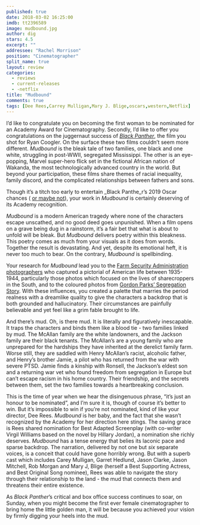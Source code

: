 ```yaml
---
published: true
date: 2018-03-02 16:25:00
imdb: tt2396589
image: mudbound.jpg
author: dig
stars: 4.5
excerpt: ""
addressee: "Rachel Morrison"
position: "Cinematographer"
split_name: true
layout: review
categories: 
  - reviews
  - current-releases
  - -netflix
title: "Mudbound"
comments: true
tags: [Dee Rees,Carrey Mulligan,Mary J. Blige,oscars,western,Netflix]
---
```

I’d like to congratulate you on becoming the first woman to be nominated for an Academy Award for Cinematography. Secondly, I’d like to offer you congratulations on the juggernaut success of [_Black Panther_](http://www.dearcastandcrew.com/content/2018/2/17/black-panther.html), the film you shot for Ryan Coogler. On the surface these two films couldn’t seem more different. _Mudbound_ is the bleak tale of two families, one black and one white, struggling in post-WWII, segregated Mississippi. The other is an eye-popping, Marvel super-hero flick set in the fictional African nation of Wakanda, the most technologically advanced country in the world. But beyond your participation, these films share themes of racial inequality, family discord, and the complicated relationships between fathers and sons.

Though it’s a titch too early to entertain _Black Panthe_r’s 2019 Oscar chances ( [or maybe not](http://variety.com/2018/film/awards/black-panther-oscar-potential-nomination-1202704503/)), your work in _Mudbound_ is certainly deserving of its Academy recognition.

_Mudbound_ is a modern American tragedy where none of the characters escape unscathed, and no good deed goes unpunished. When a film opens on a grave being dug in a rainstorm, it’s a fair bet that what is about to unfold will be bleak. But _Mudbound_ delivers poetry within this bleakness. This poetry comes as much from your visuals as it does from words. Together the result is devastating. And yet, despite its emotional heft, it is never too much to bear. On the contrary, _Mudbound_ is spellbinding.

Your research for _Mudbound_ lead you to the [Farm Security Administration photographers](http://www.historyplace.com/unitedstates/lange/) who captured a pictorial of American life between 1935-1944, particularly those photos which focused on the lives of sharecroppers in the South, and to the coloured photos from [Gordon Parks’ Segregation Story](http://www.gordonparksfoundation.org/archive/segregation-story-1956?view=slider). With these influences, you created a palette that marries the period realness with a dreamlike quality to give the characters a backdrop that is both grounded and hallucinatory. Their circumstances are painfully believable and yet feel like a grim fable brought to life.

And there’s mud. Oh, is there mud. It is literally and figuratively inescapable. It traps the characters and binds them like a blood tie - two families linked by mud. The McAllan family are the white landowners, and the Jackson family are their black tenants. The McAllan’s are a young family who are unprepared for the hardships they have inherited at the derelict family farm. Worse still, they are saddled with Henry McAllan’s racist, alcoholic father, and Henry’s brother Jamie, a pilot who has returned from the war with severe PTSD. Jamie finds a kinship with Ronsell, the Jackson’s eldest son and a returning war vet who found freedom from segregation in Europe but can’t escape racism in his home country. Their friendship, and the secrets between them, set the two families towards a heartbreaking conclusion.

This is the time of year when we hear the disingenuous phrase, “it’s just an honour to be nominated”, and I’m sure it is, though of course it’s better to win. But it’s impossible to win if you’re not nominated, kind of like your director, Dee Rees. _Mudbound_ is her baby, and the fact that she wasn’t recognized by the Academy for her direction here stings. The saving grace is Rees shared nomination for Best Adapted Screenplay (with co-writer Virgil Williams based on the novel by Hillary Jordan), a nomination she richly deserves. _Mudbound_ has a tense energy that belies its laconic pace and sparse backdrop. The narration, delivered by not one but _six_ separate voices, is a conceit that could have gone horribly wrong. But with a superb cast which includes Carey Mulligan, Garret Hedlund, Jason Clarke, Jason Mitchell, Rob Morgan and Mary J, Blige (herself a Best Supporting Actress, and Best Original Song nominee), Rees was able to navigate the story through their relationship to the land - the mud that connects them and threatens their entire existence.

As _Black Panther_’s critical and box office success continues to soar, on Sunday, when you might become the first ever female cinematographer to bring home the little golden man, it will be because you achieved your vision by firmly digging your heels into the mud.